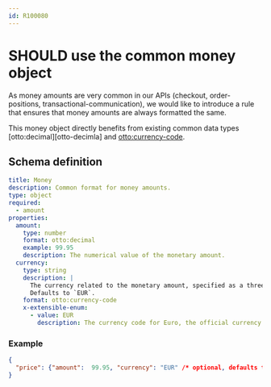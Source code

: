 ```yaml
---
id: R100080
---
```


# SHOULD use the common money object

As money amounts are very common in our APIs (checkout, order-positions, transactional-communication), we would like to 
introduce a rule that ensures that money amounts are always formatted the same.

This money object directly benefits from existing common data types [otto:decimal][otto-decimla] and [otto:currency-code][otto-currency-code].

## Schema definition

```yaml
title: Money
description: Common format for money amounts.
type: object
required:
  - amount
properties:
  amount:
    type: number
    format: otto:decimal
    example: 99.95
    description: The numerical value of the monetary amount.
  currency:
    type: string
    description: |
      The currency related to the monetary amount, specified as a three-letter currency code as defined in ISO 4217.
      Defaults to `EUR`. 
    format: otto:currency-code
    x-extensible-enum:
      - value: EUR
        description: The currency code for Euro, the official currency of the eurozone.
```

### Example 
```json
{
  "price": {"amount":  99.95, "currency": "EUR" /* optional, defaults to EUR */}
}
```


[otto-decimal]: ./should-use-the-common-otto-decimal-format.md
[otto-currency-code]: ./must-use-common-data-formats.md
